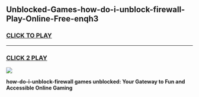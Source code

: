 
## Unblocked-Games-how-do-i-unblock-firewall-Play-Online-Free-enqh3
<h3>
<a href="https://premium76.site?title=how-do-i-unblock-firewall&ref=26A">CLICK TO PLAY</a></h3>
<hr>

<h3>
<a href="https://premium76.site?title=how-do-i-unblock-firewall&ref=26A">CLICK 2 PLAY</a>
  
</h3>

<a href="https://premium76.site?title=how-do-i-unblock-firewall&ref=26A"><img src="https://clearcache.store/games.png"></a>


**how-do-i-unblock-firewall games unblocked: Your Gateway to Fun and Accessible Online Gaming**
